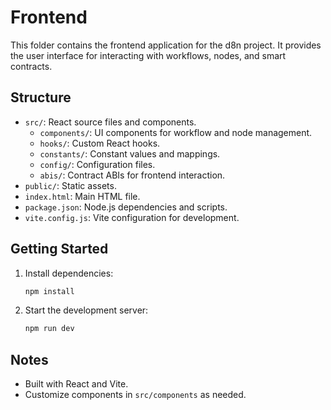 # Frontend

This folder contains the frontend application for the d8n project. It provides the user interface for interacting with workflows, nodes, and smart contracts.

## Structure
- `src/`: React source files and components.
  - `components/`: UI components for workflow and node management.
  - `hooks/`: Custom React hooks.
  - `constants/`: Constant values and mappings.
  - `config/`: Configuration files.
  - `abis/`: Contract ABIs for frontend interaction.
- `public/`: Static assets.
- `index.html`: Main HTML file.
- `package.json`: Node.js dependencies and scripts.
- `vite.config.js`: Vite configuration for development.

## Getting Started
1. Install dependencies:
   ```bash
   npm install
   ```
2. Start the development server:
   ```bash
   npm run dev
   ```

## Notes
- Built with React and Vite.
- Customize components in `src/components` as needed.
